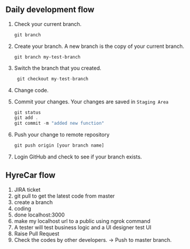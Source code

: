 ## Daily development flow

1. Check your current branch.

   ```js
   git branch
   ```

2. Create your branch. A new branch is the copy of your current branch.

   ```
   git branch my-test-branch
   ```

3. Switch the branch that you created.

   ```js
    git checkout my-test-branch
   ```

4. Change code.

5. Commit your changes. Your changes are saved in `Staging Area`

   ```js
   git status
   git add .
   git commit -m "added new function"
   ```

6. Push your change to remote repository

   ```js
   git push origin [your branch name]
   ```

7. Login GitHub and check to see if your branch exists.

## HyreCar flow

1. JIRA ticket
2. git pull to get the latest code from master
3. create a branch
4. coding
5. done localhost:3000
6. make my localhost url to a public using ngrok command
7. A tester will test business logic and a UI designer test UI
8. Raise Pull Request
9. Check the codes by other developers. -> Push to master branch.
